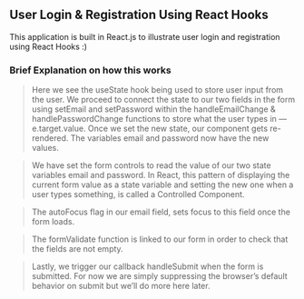 
## User Login & Registration Using React Hooks

This application is built in React.js to illustrate user login and registration using React Hooks :)

### Brief Explanation on how this works

> Here we see the useState hook being used to store user input from the user. We proceed to connect the state to our two fields in the form using setEmail and setPassword within the handleEmailChange & handlePasswordChange functions to store what the user types in — e.target.value. Once we set the new state, our component gets re-rendered. The variables email and password now have the new values.


>We have set the form controls to read the value of our two state variables email and password. In React, this pattern of displaying the current form value as a state variable and setting the new one when a user types something, is called a Controlled Component.

>The autoFocus flag in our email field, sets focus to this field once the form loads.


> The formValidate function is linked to our form in order to check that the fields are not empty.

>Lastly, we trigger our callback handleSubmit when the form is submitted. For now we are simply suppressing the browser’s default behavior on submit but we’ll do more here later.
